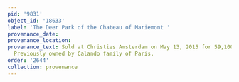 ```yaml
---
pid: '9831'
object_id: '18633'
label: 'The Deer Park of the Chateau of Mariemont '
provenance_date:
provenance_location:
provenance_text: Sold at Christies Amsterdam on May 13, 2015 for 59,100 EUR [Lot 00136].
  Previously owned by Calando family of Paris.
order: '2644'
collection: provenance
---
```

